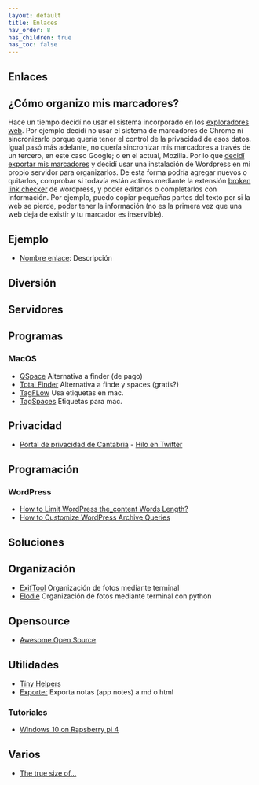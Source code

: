 ```yaml
---
layout: default
title: Enlaces
nav_order: 8
has_children: true
has_toc: false
---
```


## Enlaces
## ¿Cómo organizo mis marcadores?
Hace un tiempo decidí no usar el sistema incorporado en los [exploradores web](../Notas/exploradores.md). Por ejemplo decidí no usar el sistema de marcadores de Chrome ni sincronizarlo porque quería tener el control de la privacidad de esos datos. Igual pasó más adelante, no quería sincronizar mis marcadores a través de un tercero, en este caso Google; o en el actual, Mozilla. Por lo que [decidí exportar mis marcadores](../Notas/exportar_marcadores.md) y decidí usar una instalación de Wordpress en mi propio servidor para organizarlos. De esta forma podría agregar nuevos o quitarlos, comprobar si todavía están activos mediante la extensión [broken link checker](https://es.wordpress.org/plugins/broken-link-checker/) de  wordpress, y poder editarlos o completarlos con información. Por ejemplo, puedo copiar pequeñas partes del texto por si la web se pierde, poder tener la información (no es la primera vez que una web deja de existir y tu marcador es inservible).

## Ejemplo
- [Nombre enlace](https://url): Descripción

## Diversión

## Servidores

## Programas
### MacOS
- [QSpace](https://qspace.awehunt.com/en-us/index.html) Alternativa a finder (de pago)
- [Total Finder](https://www.binaryage.com/) Alternativa a finde y spaces (gratis?)
- [TagFLow](https://www.tagflow.ch/en/) Usa etiquetas en mac.
- [TagSpaces](https://www.tagspaces.org/) Etiquetas para mac.

## Privacidad
- [Portal de privacidad de Cantabria](https://contratosdecantabria.es/) - [Hilo en Twitter](https://twitter.com/JaimeObregon/status/1434926875688587270)

## Programación

### WordPress
- [How to Limit WordPress the_content Words Length?](https://www.technig.com/limit-wordpress-the_content-words-length/)
- [How to Customize WordPress Archive Queries](https://facetwp.com/how-to-customize-archive-queries/)

## Soluciones

## Organización
- [ExifTool](https://exiftool.org/) Organización de fotos mediante terminal
- [Elodie](https://github.com/jmathai/elodie) Organización de fotos mediante terminal con python

## Opensource
- [Awesome Open Source](https://awesomeopensource.com/)

## Utilidades
- [Tiny Helpers](https://tiny-helpers.dev/)
- [Exporter](http://falcon.star-lord.me/exporter/) Exporta notas (app notes) a md o html

### Tutoriales
- [Windows 10 on Rapsberry pi 4](https://www.tomshardware.com/how-to/install-windows-10-raspberry-pi)

## Varios
- [The true size of...](https://thetruesize.com/)